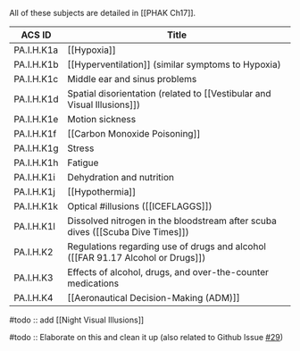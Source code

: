 All of these subjects are detailed in [[PHAK Ch17]].

| ACS ID     | Title                                                                   |
| ---------- | ----------------------------------------------------------------------- |
| PA.I.H.K1a | [[Hypoxia]]                                                             |
| PA.I.H.K1b | [[Hyperventilation]] (similar symptoms to Hypoxia)                      |
| PA.I.H.K1c | Middle ear and sinus problems                                           |
| PA.I.H.K1d | Spatial disorientation (related to [[Vestibular and Visual Illusions]]) |
| PA.I.H.K1e | Motion sickness                                                         |
| PA.I.H.K1f | [[Carbon Monoxide Poisoning]]                                           |
| PA.I.H.K1g | Stress                                                                  |
| PA.I.H.K1h | Fatigue                                                                 |
| PA.I.H.K1i | Dehydration and nutrition                                               |
| PA.I.H.K1j | [[Hypothermia]]                                                         |
| PA.I.H.K1k | Optical #illusions ([[ICEFLAGGS]])                                      |
| PA.I.H.K1l | Dissolved nitrogen in the bloodstream after scuba dives ([[Scuba Dive Times]]) |
| PA.I.H.K2  | Regulations regarding use of drugs and alcohol ([[FAR 91.17 Alcohol or Drugs]])                        |
| PA.I.H.K3  | Effects of alcohol, drugs, and over-the-counter medications             |
| PA.I.H.K4  | [[Aeronautical Decision-Making (ADM)]]                                 |

#todo :: add [[Night Visual Illusions]]

#todo :: Elaborate on this and clean it up (also related to Github Issue [#29](https://github.com/johnjackoleary/cfi-commonplace-book/issues/29))

